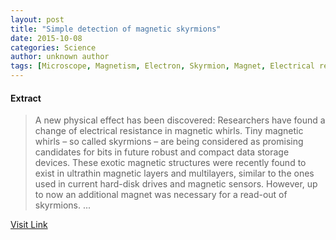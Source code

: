 ```yaml
---
layout: post
title: "Simple detection of magnetic skyrmions"
date: 2015-10-08
categories: Science
author: unknown author
tags: [Microscope, Magnetism, Electron, Skyrmion, Magnet, Electrical resistance and conductance, Materials science, Artificial objects, Technology, Electromagnetism, Applied and interdisciplinary physics, Chemistry, Physical sciences, Physics]
---
```





#### Extract
>A new physical effect has been discovered: Researchers have found a change of electrical resistance in magnetic whirls. Tiny magnetic whirls – so called skyrmions – are being considered as promising candidates for bits in future robust and compact data storage devices. These exotic magnetic structures were recently found to exist in ultrathin magnetic layers and multilayers, similar to the ones used in current hard-disk drives and magnetic sensors. However, up to now an additional magnet was necessary for a read-out of skyrmions. ...



[Visit Link](http://www.sciencedaily.com/releases/2015/10/151006085356.htm)


